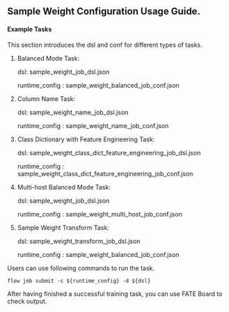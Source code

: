 ## Sample Weight Configuration Usage Guide.

#### Example Tasks

This section introduces the dsl and conf for different types of tasks.

1. Balanced Mode Task:

    dsl: sample_weight_job_dsl.json

    runtime_config : sample_weight_balanced_job_conf.json


2. Column Name Task:

    dsl: sample_weight_name_job_dsl.json

    runtime_config : sample_weight_name_job_conf.json

3. Class Dictionary with Feature Engineering Task:

    dsl: sample_weight_class_dict_feature_engineering_job_dsl.json

    runtime_config : sample_weight_class_dict_feature_engineering_job_conf.json

4. Multi-host Balanced Mode Task:

    dsl: sample_weight_job_dsl.json

    runtime_config : sample_weight_multi_host_job_conf.json

5. Sample Weight Transform Task:

    dsl: sample_weight_transform_job_dsl.json

    runtime_config : sample_weight_balanced_job_conf.json

Users can use following commands to run the task.

    flow job submit -c ${runtime_config} -d ${dsl}

After having finished a successful training task, you can use FATE Board to check output. 